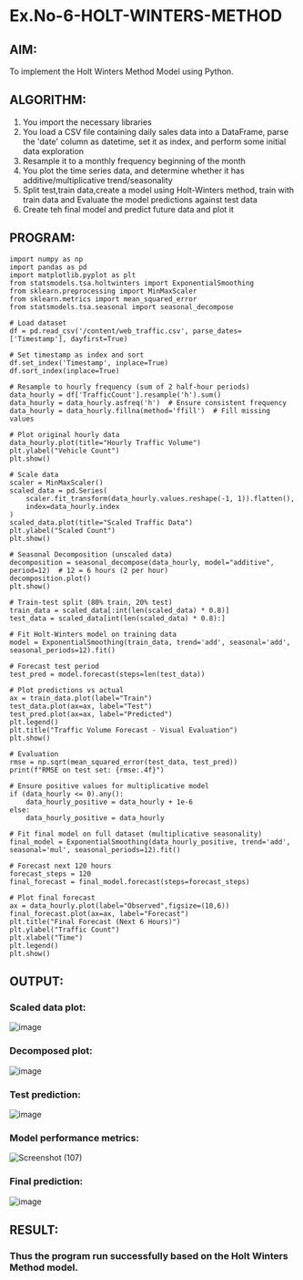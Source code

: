 # Ex.No-6-HOLT-WINTERS-METHOD

## AIM:
To implement the Holt Winters Method Model using Python.

## ALGORITHM:
1. You import the necessary libraries
2. You load a CSV file containing daily sales data into a DataFrame, parse the 'date' column as datetime, set it as index, and perform some initial data exploration
3. Resample it to a monthly frequency beginning of the month
4. You plot the time series data, and determine whether it has additive/multiplicative trend/seasonality
5. Split test,train data,create a model using Holt-Winters method, train with train data and Evaluate the model predictions against test data
6. Create teh final model and predict future data and plot it

## PROGRAM:

```
import numpy as np
import pandas as pd
import matplotlib.pyplot as plt
from statsmodels.tsa.holtwinters import ExponentialSmoothing
from sklearn.preprocessing import MinMaxScaler
from sklearn.metrics import mean_squared_error
from statsmodels.tsa.seasonal import seasonal_decompose

# Load dataset
df = pd.read_csv('/content/web_traffic.csv', parse_dates=['Timestamp'], dayfirst=True)

# Set timestamp as index and sort
df.set_index('Timestamp', inplace=True)
df.sort_index(inplace=True)

# Resample to hourly frequency (sum of 2 half-hour periods)
data_hourly = df['TrafficCount'].resample('h').sum()
data_hourly = data_hourly.asfreq('h')  # Ensure consistent frequency
data_hourly = data_hourly.fillna(method='ffill')  # Fill missing values

# Plot original hourly data
data_hourly.plot(title="Hourly Traffic Volume")
plt.ylabel("Vehicle Count")
plt.show()

# Scale data
scaler = MinMaxScaler()
scaled_data = pd.Series(
    scaler.fit_transform(data_hourly.values.reshape(-1, 1)).flatten(),
    index=data_hourly.index
)
scaled_data.plot(title="Scaled Traffic Data")
plt.ylabel("Scaled Count")
plt.show()

# Seasonal Decomposition (unscaled data)
decomposition = seasonal_decompose(data_hourly, model="additive", period=12)  # 12 = 6 hours (2 per hour)
decomposition.plot()
plt.show()

# Train-test split (80% train, 20% test)
train_data = scaled_data[:int(len(scaled_data) * 0.8)]
test_data = scaled_data[int(len(scaled_data) * 0.8):]

# Fit Holt-Winters model on training data
model = ExponentialSmoothing(train_data, trend='add', seasonal='add', seasonal_periods=12).fit()

# Forecast test period
test_pred = model.forecast(steps=len(test_data))

# Plot predictions vs actual
ax = train_data.plot(label="Train")
test_data.plot(ax=ax, label="Test")
test_pred.plot(ax=ax, label="Predicted")
plt.legend()
plt.title("Traffic Volume Forecast - Visual Evaluation")
plt.show()

# Evaluation
rmse = np.sqrt(mean_squared_error(test_data, test_pred))
print(f"RMSE on test set: {rmse:.4f}")

# Ensure positive values for multiplicative model
if (data_hourly <= 0).any():
    data_hourly_positive = data_hourly + 1e-6
else:
    data_hourly_positive = data_hourly

# Fit final model on full dataset (multiplicative seasonality)
final_model = ExponentialSmoothing(data_hourly_positive, trend='add', seasonal='mul', seasonal_periods=12).fit()

# Forecast next 120 hours
forecast_steps = 120
final_forecast = final_model.forecast(steps=forecast_steps)

# Plot final forecast
ax = data_hourly.plot(label="Observed",figsize=(10,6))
final_forecast.plot(ax=ax, label="Forecast")
plt.title("Final Forecast (Next 6 Hours)")
plt.ylabel("Traffic Count")
plt.xlabel("Time")
plt.legend()
plt.show()
```

## OUTPUT:

### Scaled data plot:
![image](https://github.com/user-attachments/assets/8927f9c1-aa73-4b55-b86c-13ac600256dd)

### Decomposed plot:
![image](https://github.com/user-attachments/assets/cb4c1bb8-54cd-498e-b0a0-d5bb60f314b9)

### Test prediction:
![image](https://github.com/user-attachments/assets/9e263f37-a81f-4a5f-b6cf-5edc92b78c79)

### Model performance metrics:
![Screenshot (107)](https://github.com/user-attachments/assets/d512ad6f-3e02-4fe6-bc8b-2751e1e91d49)

### Final prediction:
![image](https://github.com/user-attachments/assets/aa1997e5-38e4-4145-a15b-6bab6e50b643)


## RESULT:
### Thus the program run successfully based on the Holt Winters Method model.

